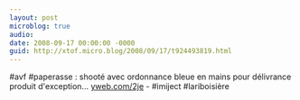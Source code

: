 ```yaml
---
layout: post
microblog: true
audio: 
date: 2008-09-17 00:00:00 -0000
guid: http://xtof.micro.blog/2008/09/17/t924493819.html
---
```

#avf #paperasse : shooté avec ordonnance bleue en mains pour délivrance produit d'exception... [yweb.com/2je](http://yweb.com/2je) - #imiject #lariboisière
